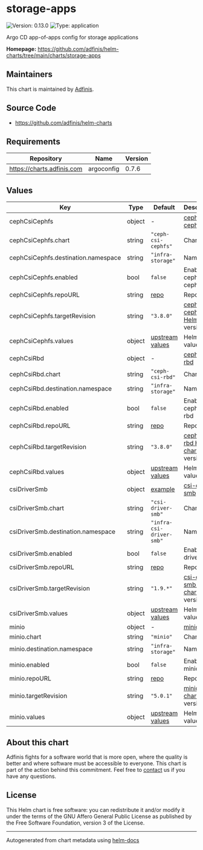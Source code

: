 # storage-apps

![Version: 0.13.0](https://img.shields.io/badge/Version-0.13.0-informational?style=flat-square) ![Type: application](https://img.shields.io/badge/Type-application-informational?style=flat-square)

Argo CD app-of-apps config for storage applications

**Homepage:** <https://github.com/adfinis/helm-charts/tree/main/charts/storage-apps>

## Maintainers
This chart is maintained by [Adfinis](https://adfinis.com/?pk_campaign=github&pk_kwd=helm-charts).

## Source Code

* <https://github.com/adfinis/helm-charts>

## Requirements

| Repository | Name | Version |
|------------|------|---------|
| https://charts.adfinis.com | argoconfig | 0.7.6 |

## Values

| Key | Type | Default | Description |
|-----|------|---------|-------------|
| cephCsiCephfs | object | - | [ceph-csi-cephfs](https://github.com/ceph/ceph-csi/) |
| cephCsiCephfs.chart | string | `"ceph-csi-cephfs"` | Chart |
| cephCsiCephfs.destination.namespace | string | `"infra-storage"` | Namespace |
| cephCsiCephfs.enabled | bool | `false` | Enable ceph-csi-cephfs |
| cephCsiCephfs.repoURL | string | [repo](https://ceph.github.io/csi-charts) | Repo URL |
| cephCsiCephfs.targetRevision | string | `"3.8.0"` | [ceph-csi-cephfs Helm chart](https://github.com/ceph/csi-charts/tree/master/docs/cephfs) version |
| cephCsiCephfs.values | object | [upstream values](https://github.com/ceph/csi-charts/tree/master/docs/cephfs/ceph-csi-cephfs/values.yaml) | Helm values |
| cephCsiRbd | object | - | [ceph-csi-rbd](https://github.com/ceph/ceph-csi/) |
| cephCsiRbd.chart | string | `"ceph-csi-rbd"` | Chart |
| cephCsiRbd.destination.namespace | string | `"infra-storage"` | Namespace |
| cephCsiRbd.enabled | bool | `false` | Enable ceph-csi-rbd |
| cephCsiRbd.repoURL | string | [repo](https://ceph.github.io/csi-charts) | Repo URL |
| cephCsiRbd.targetRevision | string | `"3.8.0"` | [ceph-csi-rbd Helm chart](https://github.com/ceph/csi-charts/tree/master/docs/rbd) version |
| cephCsiRbd.values | object | [upstream values](https://github.com/ceph/csi-charts/tree/master/docs/rbd/ceph-csi-rbd/values.yaml) | Helm values |
| csiDriverSmb | object | [example](./examples/csi-driver-smb.yaml) | [csi-driver-smb](https://github.com/kubernetes-csi/csi-driver-smb) |
| csiDriverSmb.chart | string | `"csi-driver-smb"` | Chart |
| csiDriverSmb.destination.namespace | string | `"infra-csi-driver-smb"` | Namespace |
| csiDriverSmb.enabled | bool | `false` | Enable csi-driver-smb |
| csiDriverSmb.repoURL | string | [repo](https://raw.githubusercontent.com/kubernetes-csi/csi-driver-smb/master/charts) | Repo URL |
| csiDriverSmb.targetRevision | string | `"1.9.*"` | [csi-driver-smb Helm chart](https://github.com/kubernetes-csi/csi-driver-smb/tree/master/charts) version |
| csiDriverSmb.values | object | [upstream values](https://github.com/kubernetes-csi/csi-driver-smb/blob/master/charts/latest/csi-driver-smb/values.yaml) | Helm values |
| minio | object | - | [minio](https://github.com/minio/minio) |
| minio.chart | string | `"minio"` | Chart |
| minio.destination.namespace | string | `"infra-storage"` | Namespace |
| minio.enabled | bool | `false` | Enable minio |
| minio.repoURL | string | [repo](https://github.com/minio/minio/tree/master/helm/minio) | Repo URL |
| minio.targetRevision | string | `"5.0.1"` | [minio Helm chart](https://github.com/minio/minio/tree/master/helm-releases) version |
| minio.values | object | [upstream values](https://github.com/minio/minio/blob/master/helm/minio/values.yaml) | Helm values |

## About this chart

Adfinis fights for a software world that is more open, where the quality is
better and where software must be accessible to everyone. This chart
is part of the action behind this commitment. Feel free to
[contact](https://adfinis.com/kontakt/?pk_campaign=github&pk_kwd=helm-charts)
us if you have any questions.

## License

This Helm chart is free software: you can redistribute it and/or modify it under the terms
of the GNU Affero General Public License as published by the Free Software Foundation,
version 3 of the License.

----------------------------------------------
Autogenerated from chart metadata using [helm-docs](https://github.com/norwoodj/helm-docs/)
